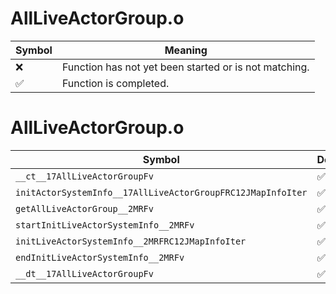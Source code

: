 # AllLiveActorGroup.o
| Symbol | Meaning 
| ------------- | ------------- 
| :x: | Function has not yet been started or is not matching. 
| :white_check_mark: | Function is completed. 


# AllLiveActorGroup.o
| Symbol | Decompiled? |
| ------------- | ------------- |
| `__ct__17AllLiveActorGroupFv` | :white_check_mark: |
| `initActorSystemInfo__17AllLiveActorGroupFRC12JMapInfoIter` | :white_check_mark: |
| `getAllLiveActorGroup__2MRFv` | :white_check_mark: |
| `startInitLiveActorSystemInfo__2MRFv` | :white_check_mark: |
| `initLiveActorSystemInfo__2MRFRC12JMapInfoIter` | :white_check_mark: |
| `endInitLiveActorSystemInfo__2MRFv` | :white_check_mark: |
| `__dt__17AllLiveActorGroupFv` | :white_check_mark: |
